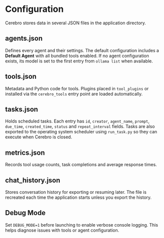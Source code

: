 # Configuration

Cerebro stores data in several JSON files in the application directory.

## agents.json
Defines every agent and their settings. The default configuration includes a **Default Agent** with all bundled tools enabled. If no agent configuration exists, its model is set to the first entry from `ollama list` when available.

## tools.json
Metadata and Python code for tools. Plugins placed in `tool_plugins` or installed via the `cerebro_tools` entry point are loaded automatically.

## tasks.json
Holds scheduled tasks. Each entry has `id`, `creator`, `agent_name`, `prompt`, `due_time`, `created_time`, `status` and `repeat_interval` fields. Tasks are also exported to the operating system scheduler using `run_task.py` so they can execute when Cerebro is closed.

## metrics.json
Records tool usage counts, task completions and average response times.

## chat_history.json
Stores conversation history for exporting or resuming later. The file is recreated each time the application starts unless you export the history.

## Debug Mode

Set `DEBUG_MODE=1` before launching to enable verbose console logging. This helps diagnose issues with tools or agent configuration.
